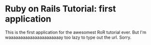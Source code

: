 # Ruby on Rails Tutorial: first application

This is the first application for the awesomest RoR tutorial ever. But I'm waaaaaaaaaaaaaaaaaaaaaay too lazy to type out the url. Sorry.
